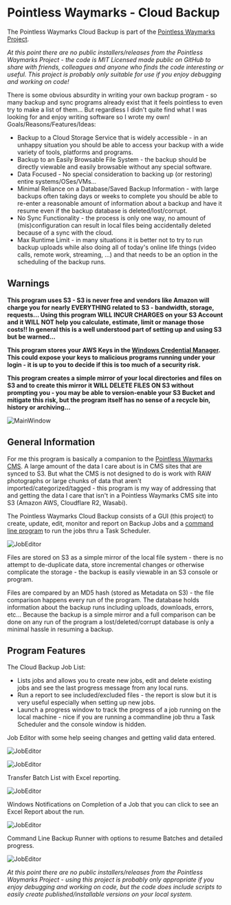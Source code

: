 # Pointless Waymarks - Cloud Backup

The Pointless Waymarks Cloud Backup is part of the [Pointless Waymarks Project](https://github.com/cmiles/PointlessWaymarksProject).

*At this point there are no public installers/releases from the Pointless Waymarks Project - the code is MIT Licensed made public on GitHub to share with friends, colleagues and anyone who finds the code interesting or useful. This project is probably only suitable for use if you enjoy debugging and working on code!*

There is some obvious absurdity in writing your own backup program - so many backup and sync programs already exist that it feels pointless to even try to make a list of them... But regardless I didn't quite find what I was looking for and enjoy writing software so I wrote my own! Goals/Reasons/Features/Ideas:
- Backup to a Cloud Storage Service that is widely accessible - in an unhappy situation you should be able to access your backup with a wide variety of tools, platforms and programs.
- Backup to an Easily Browsable File System - the backup should be directly viewable and easily browsable without any special software.
- Data Focused - No special consideration to backing up (or restoring) entire systems/OSes/VMs...
- Minimal Reliance on a Database/Saved Backup Information - with large backups often taking days or weeks to complete you should be able to re-enter a reasonable amount of information about a backup and have it resume even if the backup database is deleted/lost/corrupt.
- No Sync Functionality - the process is only one way, no amount of (mis)configuration can result in local files being accidentally deleted because of a sync with the cloud.
- Max Runtime Limit - in many situations it is better not to try to run backup uploads while also doing all of today's online life things (video calls, remote work, streaming, ...) and that needs to be an option in the scheduling of the backup runs.

## Warnings

**This program uses S3 - S3 is never free and vendors like Amazon will charge you for nearly EVERYTHING related to S3 - bandwidth, storage, requests... Using this program WILL INCUR CHARGES on your S3 Account and it WILL NOT help you calculate, estimate, limit or manage those costs!! In general this is a well understood part of setting up and using S3 but be warned...**

**This program stores your AWS Keys in the [Windows Credential Manager](https://support.microsoft.com/en-us/windows/accessing-credential-manager-1b5c916a-6a16-889f-8581-fc16e8165ac0). This could expose your keys to malicious programs running under your login - it is up to you to decide if this is too much of a security risk.**

**This program creates a simple mirror of your local directories and files on S3 and to create this mirror it WILL DELETE FILES ON S3 without prompting you - you may be able to version-enable your S3 Bucket and mitigate this risk, but the program itself has no sense of a recycle bin, history or archiving...**

![MainWindow](../PointlessWaymarks.CloudBackupScreenShots/Pointless-Waymarks-Cloud-Backup-Main-Window.jpg "Job Backup Editor Main Screen")

## General Information

For me this program is basically a companion to the [Pointless Waymarks CMS](https://github.com/cmiles/PointlessWaymarksProject). A large amount of the data I care about is in CMS sites that are synced to S3. But what the CMS is not designed to do is work with RAW photographs or large chunks of data that aren't imported/categorized/tagged - this program is my way of addressing that and getting the data I care that isn't in a Pointless Waymarks CMS site into S3 (Amazon AWS, Cloudflare R2, Wasabi).

The Pointless Waymarks Cloud Backup consists of a GUI (this project) to create, update, edit, monitor and report on Backup Jobs and a [command line program](https://github.com/cmiles/PointlessWaymarksProject/tree/main/PointlessWaymarks.CloudBackupRunner) to run the jobs thru a Task Scheduler.

![JobEditor](../PointlessWaymarks.CloudBackupScreenShots/Pointless-Waymarks-Cloud-Backup-Job-Editor-Window.jpg "Job Editor Window")

Files are stored on S3 as a simple mirror of the local file system - there is no attempt to de-duplicate data, store incremental changes or otherwise complicate the storage - the backup is easily viewable in an S3 console or program.

Files are compared by an MD5 hash (stored as Metadata on S3) - the file comparison happens every run of the program. The database holds information about the backup runs including uploads, downloads, errors, etc... Because the backup is a simple mirror and a full comparison can be done on any run of the program a lost/deleted/corrupt database is only a minimal hassle in resuming a backup.

## Program Features

The Cloud Backup Job List:
 - Lists jobs and allows you to create new jobs, edit and delete existing jobs and see the last progress message from any local runs.
 - Run a report to see included/excluded files - the report is slow but it is very useful especially when setting up new jobs.
 - Launch a progress window to track the progress of a job running on the local machine - nice if you are running a commandline job thru a Task Scheduler and the console window is hidden.

Job Editor with some help seeing changes and getting valid data entered.

![JobEditor](../PointlessWaymarks.CloudBackupScreenShots/Pointless-Waymarks-Cloud-Backup-Progress-Window.jpg "Progress Window")

![JobEditor](../PointlessWaymarks.CloudBackupScreenShots/Pointless-Waymarks-Cloud-Backup-Help-Screen.jpg "Job Backup Editor Help Screen")

Transfer Batch List with Excel reporting.

![JobEditor](../PointlessWaymarks.CloudBackupScreenShots/Pointless-Waymarks-Cloud-Backup-Batch-List-Window.jpg "Transfer Batch Window")

Windows Notifications on Completion of a Job that you can click to see an Excel Report about the run.

![JobEditor](../PointlessWaymarks.CloudBackupScreenShots/Pointless-Waymarks-Cloud-Backup-Completion-Notification.jpg "Windows Notification for Completion")

Command Line Backup Runner with options to resume Batches and detailed progress.

![JobEditor](../PointlessWaymarks.CloudBackupScreenShots/Pointless-Waymarks-Cloud-Backup-Command-Line-Runner-Progress.jpg "Command Line Job Runner")

*At this point there are no public installers/releases from the Pointless Waymarks Project - using this project is probably only appropriate if you enjoy debugging and working on code, but the code does include scripts to easily create published/installable versions on your local system.*